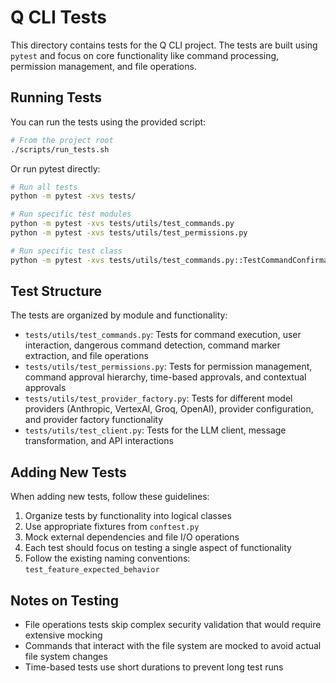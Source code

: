 # Q CLI Tests

This directory contains tests for the Q CLI project. The tests are built using `pytest` and focus on core functionality like command processing, permission management, and file operations.

## Running Tests

You can run the tests using the provided script:

```bash
# From the project root
./scripts/run_tests.sh
```

Or run pytest directly:

```bash
# Run all tests
python -m pytest -xvs tests/

# Run specific test modules
python -m pytest -xvs tests/utils/test_commands.py
python -m pytest -xvs tests/utils/test_permissions.py

# Run specific test class
python -m pytest -xvs tests/utils/test_commands.py::TestCommandConfirmation
```

## Test Structure

The tests are organized by module and functionality:

- `tests/utils/test_commands.py`: Tests for command execution, user interaction, dangerous command detection, command marker extraction, and file operations
- `tests/utils/test_permissions.py`: Tests for permission management, command approval hierarchy, time-based approvals, and contextual approvals
- `tests/utils/test_provider_factory.py`: Tests for different model providers (Anthropic, VertexAI, Groq, OpenAI), provider configuration, and provider factory functionality
- `tests/utils/test_client.py`: Tests for the LLM client, message transformation, and API interactions

## Adding New Tests

When adding new tests, follow these guidelines:

1. Organize tests by functionality into logical classes
2. Use appropriate fixtures from `conftest.py` 
3. Mock external dependencies and file I/O operations
4. Each test should focus on testing a single aspect of functionality
5. Follow the existing naming conventions: `test_feature_expected_behavior`

## Notes on Testing

- File operations tests skip complex security validation that would require extensive mocking
- Commands that interact with the file system are mocked to avoid actual file system changes
- Time-based tests use short durations to prevent long test runs